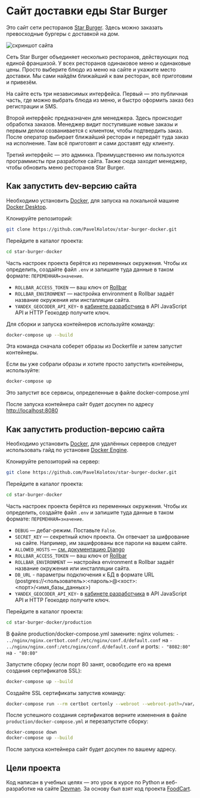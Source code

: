 # Сайт доставки еды Star Burger

Это сайт сети ресторанов [Star Burger](https://star-burger-docker.universal-web.online/). Здесь можно заказать превосходные бургеры с доставкой на дом.

![скриншот сайта](https://dvmn.org/filer/canonical/1594651635/686/)


Сеть Star Burger объединяет несколько ресторанов, действующих под единой франшизой. У всех ресторанов одинаковое меню и одинаковые цены. Просто выберите блюдо из меню на сайте и укажите место доставки. Мы сами найдём ближайший к вам ресторан, всё приготовим и привезём.

На сайте есть три независимых интерфейса. Первый — это публичная часть, где можно выбрать блюда из меню, и быстро оформить заказ без регистрации и SMS.

Второй интерфейс предназначен для менеджера. Здесь происходит обработка заказов. Менеджер видит поступившие новые заказы и первым делом созванивается с клиентом, чтобы подтвердить заказ. После оператор выбирает ближайший ресторан и передаёт туда заказ на исполнение. Там всё приготовят и сами доставят еду клиенту.

Третий интерфейс — это админка. Преимущественно им пользуются программисты при разработке сайта. Также сюда заходит менеджер, чтобы обновить меню ресторанов Star Burger.

## Как запустить dev-версию сайта

Необходимо установить [Docker](https://docs.docker.com/), для запуска на локальной машине [Docker Desktop](https://docs.docker.com/desktop/).

Клонируйте репозиторий:
```sh
git clone https://github.com/PavelKolotov/star-burger-docker.git
```

Перейдите в каталог проекта:
```sh
cd star-burger-docker
```

Часть настроек проекта берётся из переменных окружения. Чтобы их определить, создайте файл `.env` и запишите туда данные в таком формате: `ПЕРЕМЕННАЯ=значение`.

- `ROLLBAR_ACCESS_TOKEN` — ваш ключ от [Rollbar](https://rollbar.com/)
- `ROLLBAR_ENVIRONMENT` — настройка environment в Rollbar задаёт название окружения или инсталляции сайта.
- `YANDEX_GEOCODER_API_KEY`- в [кабинете разработчика](https://developer.tech.yandex.ru/) в API JavaScript API и HTTP Геокодер получите ключ.

Для сборки и запуска контейнеров используйте команду:
```sh
docker-compose up --build
```
Эта команда сначала соберет образы из Dockerfile и затем запустит контейнеры.

Если вы уже собрали образы и хотите просто запустить контейнеры, используйте:
```sh
docker-compose up
```
Это запустит все сервисы, определенные в файле docker-compose.yml


После запуска контейнера сайт будет досупен по адресу [http://localhost:8080](http://localhost:8080)

## Как запустить production-версию сайта

Необходимо установить [Docker](https://docs.docker.com/), для удалённых серверов следует использовать гайд по установке [Docker Engine](https://docs.docker.com/engine/install/).

Клонируйте репозиторий на сервер:
```sh
git clone https://github.com/PavelKolotov/star-burger-docker.git
```
Перейдите в каталог проекта:
```sh
cd star-burger-docker
```

Часть настроек проекта берётся из переменных окружения. Чтобы их определить, создайте файл `.env` и запишите туда данные в таком формате: `ПЕРЕМЕННАЯ=значение`.

- `DEBUG` — дебаг-режим. Поставьте `False`.
- `SECRET_KEY` — секретный ключ проекта. Он отвечает за шифрование на сайте. Например, им зашифрованы все пароли на вашем сайте.
- `ALLOWED_HOSTS` — [см. документацию Django](https://docs.djangoproject.com/en/3.1/ref/settings/#allowed-hosts)
- `ROLLBAR_ACCESS_TOKEN` — ваш ключ от [Rollbar](https://rollbar.com/)
- `ROLLBAR_ENVIRONMENT` — настройка environment в Rollbar задаёт название окружения или инсталляции сайта.
- `DB_URL` - параметры подключения к БД в формате URL (postgres://<пользователь>:<пароль>@<хост>:<порт>/<имя_базы_данных>)
- `YANDEX_GEOCODER_API_KEY`- в [кабинете разработчика](https://developer.tech.yandex.ru/) в API JavaScript API и HTTP Геокодер получите ключ.


Перейдите в каталог проекта:
```sh
cd star-burger-docker/production
```

В файле production/docker-compose.yml замените:
nginx volumes: `- ../nginx/nginx.certbot.conf:/etc/nginx/conf.d/default.conf` на `- ../nginx/nginx.conf:/etc/nginx/conf.d/default.conf`
и ports: `- "8082:80"` на `- "80:80"`

Запустите сборку (если порт 80 занят, освободите его на время создания сертификатов SSL):
```sh
docker-compose up --build
```

Создайте SSL сертификаты запустив команду:

```sh
docker-compose run --rm certbot certonly --webroot --webroot-path=/var/www/certbot -d <ВАШ АДРЕС САЙТА> --agree-tos --email <ВАШ EMAIL>
```

После успешного создания сертификатов верните изменения в файле `production/docker-compose.yml` и перезапустите сборку:

```sh
docker-compose down
docker-compose up --build
```

После запуска контейнера сайт будет досупен по вашему адресу.


## Цели проекта

Код написан в учебных целях — это урок в курсе по Python и веб-разработке на сайте [Devman](https://dvmn.org). За основу был взят код проекта [FoodCart](https://github.com/Saibharath79/FoodCart).

